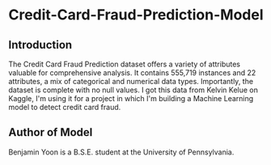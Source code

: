 # Credit-Card-Fraud-Prediction-Model

## Introduction
The Credit Card Fraud Prediction dataset offers a variety of attributes valuable for comprehensive analysis. It contains 555,719 instances and 22 attributes, a mix of categorical and numerical data types. Importantly, the dataset is complete with no null values. I got this data from Kelvin Kelue on Kaggle, I'm using it for a project in which I'm building a Machine Learning model to detect credit card fraud.

## Author of Model
Benjamin Yoon is a B.S.E. student at the University of Pennsylvania.